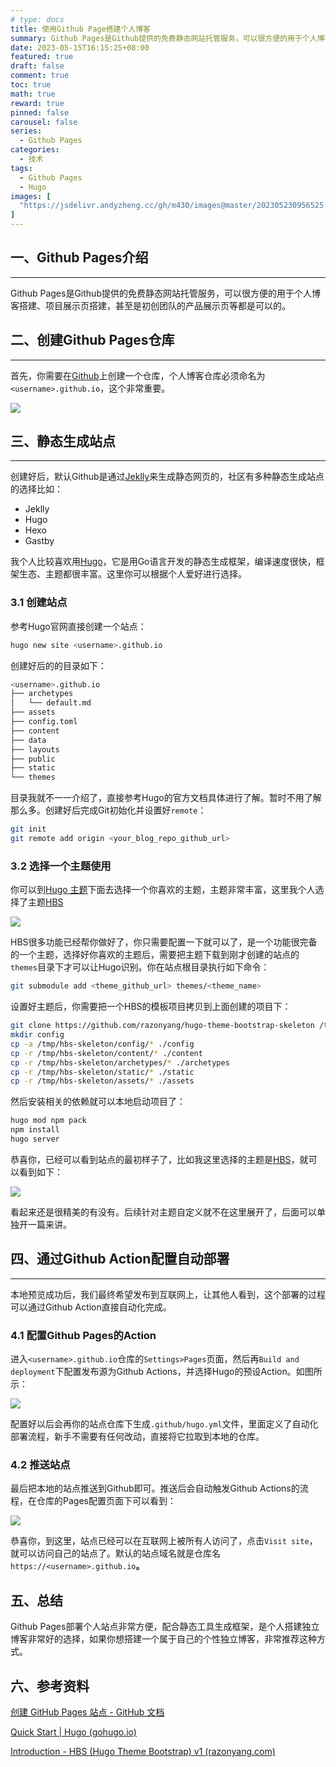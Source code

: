 ```yaml
---
# type: docs 
title: 使用Github Page搭建个人博客
summary: Github Pages是Github提供的免费静态网站托管服务，可以很方便的用于个人博客搭建、项目展示页搭建，甚至是初创团队的产品展示页等都是可以的。
date: 2023-05-15T16:15:25+08:00
featured: true
draft: false
comment: true
toc: true
math: true
reward: true
pinned: false
carousel: false
series:
  - Github Pages
categories: 
  - 技术
tags: 
  - Github Pages
  - Hugo
images: [
  "https://jsdelivr.andyzheng.cc/gh/m430/images@master/202305230956525.webp"
]
---
```

## 一、Github Pages介绍
---
Github Pages是Github提供的免费静态网站托管服务，可以很方便的用于个人博客搭建、项目展示页搭建，甚至是初创团队的产品展示页等都是可以的。

## 二、创建Github Pages仓库
---

首先，你需要在[Github](https://github.com)上创建一个仓库，个人博客仓库必须命名为`<username>.github.io`，这个非常重要。

![](https://jsdelivr.andyzheng.cc/gh/m430/images@master/202305230956524.webp)

## 三、静态生成站点

---

创建好后，默认Github是通过[Jeklly](https://jekyllrb.com/)来生成静态网页的，社区有多种静态生成站点的选择比如：

- Jeklly
- Hugo
- Hexo
- Gastby

我个人比较喜欢用[Hugo](https://gohugo.io/)，它是用Go语言开发的静态生成框架，编译速度很快，框架生态、主题都很丰富。这里你可以根据个人爱好进行选择。

### 3.1 创建站点

参考Hugo官网直接创建一个站点：

```bash
hugo new site <username>.github.io
```

创建好后的的目录如下：

```bash
<username>.github.io
├── archetypes
│   └── default.md
├── assets
├── config.toml
├── content
├── data
├── layouts
├── public
├── static
└── themes
```

目录我就不一一介绍了，直接参考Hugo的官方文档具体进行了解。暂时不用了解那么多。创建好后完成Git初始化并设置好`remote`：

```bash
git init
git remote add origin <your_blog_repo_github_url>
```

### 3.2 选择一个主题使用

你可以到[Hugo 主题](https://themes.gohugo.io/)下面去选择一个你喜欢的主题，主题非常丰富，这里我个人选择了主题[HBS](https://hbs.razonyang.com/)

![](https://jsdelivr.andyzheng.cc/gh/m430/images@master/202305230956523.webp)

HBS很多功能已经帮你做好了，你只需要配置一下就可以了，是一个功能很完备的一个主题，选择好你喜欢的主题后，需要把主题下载到刚才创建的站点的`themes`目录下才可以让Hugo识别。你在站点根目录执行如下命令：

```bash
git submodule add <theme_github_url> themes/<theme_name>
```

设置好主题后，你需要把一个HBS的模板项目拷贝到上面创建的项目下：

```bash
git clone https://github.com/razonyang/hugo-theme-bootstrap-skeleton /tmp/hbs-skeleton
mkdir config
cp -a /tmp/hbs-skeleton/config/* ./config
cp -r /tmp/hbs-skeleton/content/* ./content
cp -r /tmp/hbs-skeleton/archetypes/* ./archetypes
cp -r /tmp/hbs-skeleton/static/* ./static
cp -r /tmp/hbs-skeleton/assets/* ./assets
```

然后安装相关的依赖就可以本地启动项目了：

```bash
hugo mod npm pack
npm install
hugo server
```

恭喜你，已经可以看到站点的最初样子了，比如我这里选择的主题是[HBS](https://hbs.razonyang.com/)，就可以看到如下：

![](https://jsdelivr.andyzheng.cc/gh/m430/images@master/202305230956522.webp)

看起来还是很精美的有没有。后续针对主题自定义就不在这里展开了，后面可以单独开一篇来讲。

## 四、通过Github Action配置自动部署

---

本地预览成功后，我们最终希望发布到互联网上，让其他人看到，这个部署的过程可以通过Github Action直接自动化完成。

### 4.1 配置Github Pages的Action

进入`<username>.github.io`仓库的`Settings>Pages`页面，然后再`Build and deployment`下配置发布源为Github Actions，并选择Hugo的预设Action。如图所示：

![](https://jsdelivr.andyzheng.cc/gh/m430/images@master/202305230956521.webp)

配置好以后会再你的站点仓库下生成`.github/hugo.yml`文件，里面定义了自动化部署流程，新手不需要有任何改动，直接将它拉取到本地的仓库。

### 4.2 推送站点

最后把本地的站点推送到Github即可。推送后会自动触发Github Actions的流程，在仓库的Pages配置页面下可以看到：

![](https://jsdelivr.andyzheng.cc/gh/m430/images@master/202305230956520.webp)

恭喜你，到这里，站点已经可以在互联网上被所有人访问了，点击`Visit site`，就可以访问自己的站点了。默认的站点域名就是仓库名`https://<username>.github.io`**。**

## 五、总结

Github Pages部署个人站点非常方便，配合静态工具生成框架，是个人搭建独立博客非常好的选择，如果你想搭建一个属于自己的个性独立博客，非常推荐这种方式。

## 六、参考资料

[创建 GitHub Pages 站点 - GitHub 文档](https://docs.github.com/zh/pages/getting-started-with-github-pages/creating-a-github-pages-site)

[Quick Start | Hugo (gohugo.io)](https://gohugo.io/getting-started/quick-start/)

[Introduction - HBS (Hugo Theme Bootstrap) v1 (razonyang.com)](https://hbs.razonyang.com/v1/en/docs/getting-started/introduction/)
